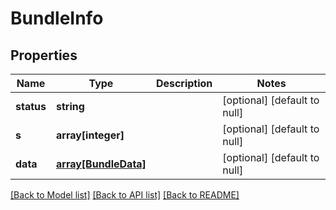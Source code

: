 # BundleInfo

## Properties
Name | Type | Description | Notes
------------ | ------------- | ------------- | -------------
**status** | **string** |  | [optional] [default to null]
**s** | **array[integer]** |  | [optional] [default to null]
**data** | [**array[BundleData]**](BundleData.md) |  | [optional] [default to null]

[[Back to Model list]](../README.md#documentation-for-models) [[Back to API list]](../README.md#documentation-for-api-endpoints) [[Back to README]](../README.md)


